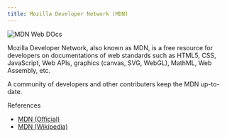 ```yaml
---
title: Mozilla Developer Network (MDN)
---
```


![MDN Web DOcs](
https://res.infoq.com/news/2017/06/mdn-web-documentation-update/en/resources/logo-600x154.png "MDN")

Mozilla Developer Network, also known as MDN, is a free resource for developers on documentations of web standards such as HTML5, CSS, JavaScript, Web APIs, graphics (canvas, SVG, WebGL), MathML, Web Assembly, etc.

A community of developers and other contributers keep the MDN up-to-date.

References

*   <a href='https://developer.mozilla.org/en-US/' target='_blank' rel='nofollow'>MDN (Official)</a>
*   <a href='https://en.wikipedia.org/wiki/MDN_Web_Docs' target='_blank' rel='nofollow'>MDN (Wikipedia)</a>
